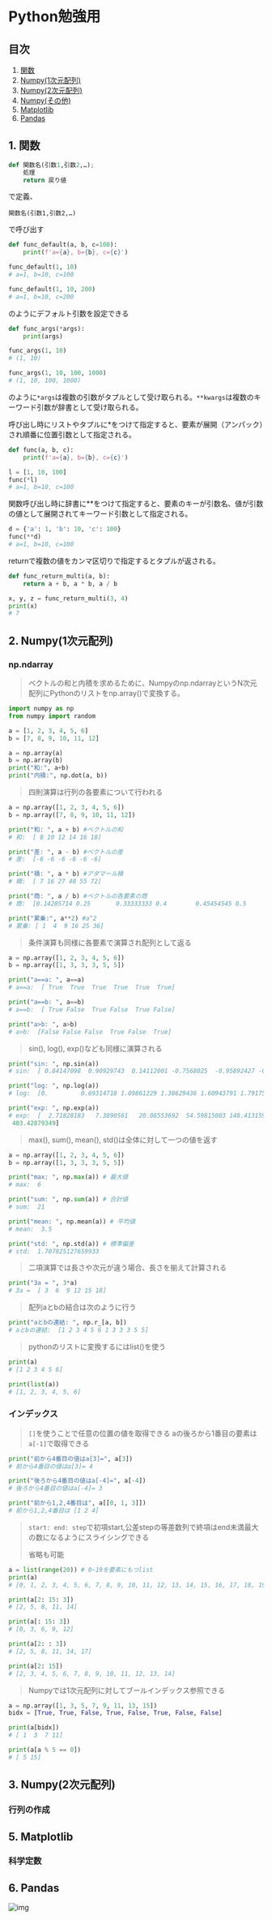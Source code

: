 # Python勉強用

## 目次

1. [関数](#anchor1)
2. [Numpy(1次元配列)](#anchor2)
3. [Numpy(2次元配列)](#anchor3)
4. [Numpy(その他)](#anchor4)
5. [Matplotlib](#anchor5)
6. [Pandas](#anchor6)


<a id="anchor1"></a>

## 1. 関数

```py
def 関数名(引数1,引数2,…);
    処理
    return 戻り値
```

で定義、

```
関数名(引数1,引数2,…)
```

で呼び出す

```py
def func_default(a, b, c=100):
    print(f'a={a}, b={b}, c={c}')

func_default(1, 10)
# a=1, b=10, c=100

func_default(1, 10, 200)
# a=1, b=10, c=200
```

のようにデフォルト引数を設定できる

```py
def func_args(*args):
    print(args)

func_args(1, 10)
# (1, 10)

func_args(1, 10, 100, 1000)
# (1, 10, 100, 1000)
```

のように`*args`は複数の引数がタプルとして受け取られる。`**kwargs`は複数のキーワード引数が辞書として受け取られる。

呼び出し時にリストやタプルに*をつけて指定すると、要素が展開（アンパック）され順番に位置引数として指定される。

```py
def func(a, b, c):
    print(f'a={a}, b={b}, c={c}')

l = [1, 10, 100]
func(*l)
# a=1, b=10, c=100
```

関数呼び出し時に辞書に**をつけて指定すると、要素のキーが引数名、値が引数の値として展開されてキーワード引数として指定される。

```py
d = {'a': 1, 'b': 10, 'c': 100}
func(**d)
# a=1, b=10, c=100
```

returnで複数の値をカンマ区切りで指定するとタプルが返される。

```py
def func_return_multi(a, b):
    return a + b, a * b, a / b

x, y, z = func_return_multi(3, 4)
print(x)
# 7
```


<a id="anchor2"></a>

## 2. Numpy(1次元配列)

### np.ndarray

> ベクトルの和と内積を求めるために、Numpyのnp.ndarrayというN次元配列にPythonのリストをnp.array()で変換する。

```py
import numpy as np
from numpy import random
```

```py
a = [1, 2, 3, 4, 5, 6]
b = [7, 8, 9, 10, 11, 12]
```

```py
a = np.array(a)
b = np.array(b)
print("和:", a+b)
print("内積:", np.dot(a, b))
```


> 四則演算は行列の各要素について行われる

```py
a = np.array([1, 2, 3, 4, 5, 6])
b = np.array([7, 8, 9, 10, 11, 12])

print("和: ", a + b) #ベクトルの和
# 和:  [ 8 10 12 14 16 18]

print("差: ", a - b) #ベクトルの差
# 差:  [-6 -6 -6 -6 -6 -6]

print("積: ", a * b) #アダマール積
# 積:  [ 7 16 27 40 55 72]

print("商: ", a / b) #ベクトルの各要素の商
# 商:  [0.14285714 0.25       0.33333333 0.4        0.45454545 0.5       ]

print("累乗:", a**2) #a^2
# 累乗: [ 1  4  9 16 25 36]
```


> 条件演算も同様に各要素で演算され配列として返る

```py
a = np.array([1, 2, 3, 4, 5, 6])
b = np.array([1, 3, 3, 3, 5, 5])

print("a==a: ", a==a)
# a==a:  [ True  True  True  True  True  True]

print("a==b: ", a==b)
# a==b:  [ True False  True False  True False]

print("a>b: ", a>b)
# a>b:  [False False False  True False  True]
```

> sin(), log(), exp()なども同様に演算される

```py
print("sin: ", np.sin(a))
# sin:  [ 0.84147098  0.90929743  0.14112001 -0.7568025  -0.95892427 -0.2794155 ]

print("log: ", np.log(a))
# log:  [0.         0.69314718 1.09861229 1.38629436 1.60943791 1.79175947]

print("exp: ", np.exp(a))
# exp:  [  2.71828183   7.3890561   20.08553692  54.59815003 148.4131591
 403.42879349]
```

> max(), sum(), mean(), std()は全体に対して一つの値を返す

```py
a = np.array([1, 2, 3, 4, 5, 6])
b = np.array([1, 3, 3, 3, 5, 5])

print("max: ", np.max(a)) # 最大値
# max:  6

print("sum: ", np.sum(a)) # 合計値
# sum:  21

print("mean: ", np.mean(a)) # 平均値
# mean:  3.5

print("std: ", np.std(a)) # 標準偏差
# std:  1.707825127659933
```

> 二項演算では長さや次元が違う場合、長さを揃えて計算される

```py
print("3a = ", 3*a)
# 3a =  [ 3  6  9 12 15 18]
```

> 配列aとbの結合は次のように行う

```py
print("aとbの連結: ", np.r_[a, b])
# aとbの連結:  [1 2 3 4 5 6 1 3 3 3 5 5]
```

> pythonのリストに変換するにはlist()を使う

```py
print(a)
# [1 2 3 4 5 6]

print(list(a))
# [1, 2, 3, 4, 5, 6]
```

### インデックス

> `[]`を使うことで任意の位置の値を取得できる
> aの後ろから1番目の要素は`a[-1]`で取得できる

```py
print("前から4番目の値はa[3]=", a[3])
# 前から4番目の値はa[3]= 4

print("後ろから4番目の値はa[-4]=", a[-4])
# 後ろから4番目の値はa[-4]= 3

print("前から1,2,4番目は", a[[0, 1, 3]])
# 前から1,2,4番目は [1 2 4]
```

> `start: end: step`で初項start,公差stepの等差数列で終項はend未満最大の数になるようにスライシングできる
>
> 省略も可能

```py
a = list(range(20)) # 0~19を要素にもつlist
print(a)
# [0, 1, 2, 3, 4, 5, 6, 7, 8, 9, 10, 11, 12, 13, 14, 15, 16, 17, 18, 19]

print(a[2: 15: 3])
# [2, 5, 8, 11, 14]

print(a[: 15: 3])
# [0, 3, 6, 9, 12]

print(a[2: : 3])
# [2, 5, 8, 11, 14, 17]

print(a[2: 15])
# [2, 3, 4, 5, 6, 7, 8, 9, 10, 11, 12, 13, 14]
```

> Numpyでは1次元配列に対してブールインデックス参照できる

```py
a = np.array([1, 3, 5, 7, 9, 11, 13, 15])
bidx = [True, True, False, True, False, True, False, False]

print(a[bidx])
# [ 1  3  7 11]

print(a[a % 5 == 0])
# [ 5 15]
```


<a id="anchor3"></a>

## 3. Numpy(2次元配列)

### 行列の作成


<a id="anchor5"></a>

## 5. Matplotlib

### 科学定数



<a id="anchor6"></a>

## 6. Pandas





![img](img/orange.png)